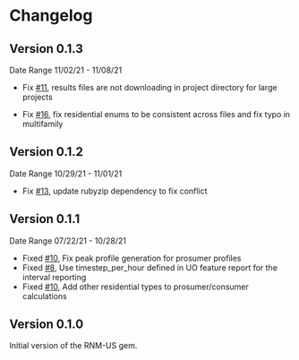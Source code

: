 # Changelog

## Version 0.1.3

Date Range 11/02/21 - 11/08/21

- Fix [#11](https://github.com/urbanopt/urbanopt-rnm-us-gem/issues/11), results files are not downloading in project directory for large projects

- Fix [#16](https://github.com/urbanopt/urbanopt-rnm-us-gem/issues/16), fix residential enums to be consistent across files and fix typo in multifamily

## Version 0.1.2

Date Range 10/29/21 - 11/01/21

- Fix [#13](https://github.com/urbanopt/urbanopt-rnm-us-gem/issues/13), update rubyzip dependency to fix conflict

## Version 0.1.1

Date Range 07/22/21 - 10/28/21

- Fixed [#10]( https://github.com/urbanopt/urbanopt-rnm-us-gem/issues/7 ), Fix peak profile generation for prosumer profiles
- Fixed [#8]( https://github.com/urbanopt/urbanopt-rnm-us-gem/issues/8 ), Use timestep_per_hour defined in UO feature report for the interval reporting
- Fixed [#10]( https://github.com/urbanopt/urbanopt-rnm-us-gem/issues/10 ), Add other residential types to prosumer/consumer calculations

## Version 0.1.0

Initial version of the RNM-US gem.
